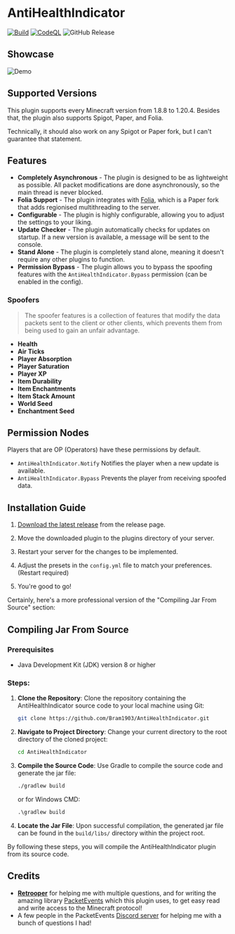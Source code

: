 # AntiHealthIndicator

[![Build](https://github.com/Bram1903/AntiHealthIndicator/actions/workflows/gradle.yml/badge.svg)](https://github.com/Bram1903/AntiHealthIndicator/actions/workflows/gradle.yml)
[![CodeQL](https://github.com/Bram1903/AntiHealthIndicator/actions/workflows/codeql.yml/badge.svg)](https://github.com/Bram1903/AntiHealthIndicator/actions/workflows/codeql.yml)
![GitHub Release](https://img.shields.io/github/release/Bram1903/AntiHealthIndicator.svg)

## Showcase

![Demo](showcase/AntiHealthIndicator.gif)

## Supported Versions

This plugin supports every Minecraft version from 1.8.8 to 1.20.4.
Besides that, the plugin also supports Spigot, Paper, and Folia.

Technically, it should also work on any Spigot or Paper fork, but I can't guarantee that statement.

## Features

- **Completely Asynchronous** - The plugin is designed to be as lightweight as possible.
  All packet modifications are done asynchronously, so the main thread is never blocked.
- **Folia Support** - The plugin integrates with [Folia](https://papermc.io/software/folia), which is a Paper fork that
  adds regionised multithreading to the server.
- **Configurable** - The plugin is highly configurable, allowing you to adjust the settings to your liking.
- **Update Checker** - The plugin automatically checks for updates on startup.
  If a new version is available, a message will be sent to the console.
- **Stand Alone** - The plugin is completely stand alone, meaning it doesn't require any other plugins to function.
- **Permission Bypass** - The plugin allows you to bypass the spoofing features with the `AntiHealthIndicator.Bypass`
  permission (can be enabled in the config).

### Spoofers

> The spoofer features is a collection of features that modify the data packets sent to the client or other clients,
> which prevents them from being used to gain an unfair advantage.

- **Health**
- **Air Ticks**
- **Player Absorption**
- **Player Saturation**
- **Player XP**
- **Item Durability**
- **Item Enchantments**
- **Item Stack Amount**
- **World Seed**
- **Enchantment Seed**

## Permission Nodes

Players that are OP (Operators) have these permissions by default.

- `AntiHealthIndicator.Notify` Notifies the player when a new update is available.
- `AntiHealthIndicator.Bypass` Prevents the player from receiving spoofed data.

## Installation Guide

1. [Download the latest release](https://github.com/Bram1903/AntiHealthIndicator/releases/latest) from the release
   page.

2. Move the downloaded plugin to the plugins directory of your server.

3. Restart your server for the changes to be implemented.

4. Adjust the presets in the `config.yml` file to match your preferences. (Restart required)

5. You're good to go!

Certainly, here's a more professional version of the "Compiling Jar From Source" section:

## Compiling Jar From Source

### Prerequisites

- Java Development Kit (JDK) version 8 or higher

### Steps:

1. **Clone the Repository**:
   Clone the repository containing the AntiHealthIndicator source code to your local machine using Git:
   ```bash
   git clone https://github.com/Bram1903/AntiHealthIndicator.git
   ```

2. **Navigate to Project Directory**:
   Change your current directory to the root directory of the cloned project:
   ```bash
   cd AntiHealthIndicator
   ```

3. **Compile the Source Code**:
   Use Gradle to compile the source code and generate the jar file:
   ```bash
   ./gradlew build
   ```
   or for Windows CMD:
   ```cmd
   .\gradlew build
   ```

4. **Locate the Jar File**:
   Upon successful compilation,
   the generated jar file can be found in the `build/libs/` directory within the project root.

By following these steps, you will compile the AntiHealthIndicator plugin from its source code.

## Credits

- **[Retrooper](https://github.com/retrooper)** for helping me with multiple questions, and for writing the amazing
  library
  [PacketEvents](https://github.com/retrooper/packetevents)
  which this plugin uses, to get easy read and write access to the Minecraft protocol!
- A few people in the PacketEvents [Discord server](https://discord.me/packetevents) for helping me with a bunch of
  questions I had!

